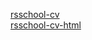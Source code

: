 [rsschool-cv](https://tatsiana-bivoina.github.io/rsschool-cv/cv)\
[rsschool-cv-html](https://tatsiana-bivoina.github.io/rsschool-cv/)
